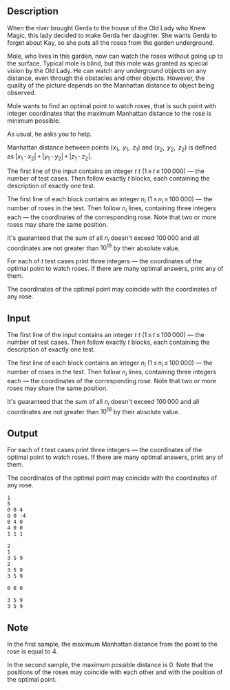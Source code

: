 ## Description

<div><p>When the river brought Gerda to the house of the Old Lady who Knew Magic, this lady decided to make Gerda her daughter. She wants Gerda to forget about Kay, so she puts all the roses from the garden underground.</p><p>Mole, who lives in this garden, now can watch the roses without going up to the surface. Typical mole is blind, but this mole was granted as special vision by the Old Lady. He can watch any underground objects on any distance, even through the obstacles and other objects. However, the quality of the picture depends on the Manhattan distance to object being observed.</p><p>Mole wants to find an <span class="tex-font-style-it">optimal</span> point to watch roses, that is such point with <span class="tex-font-style-bf">integer coordinates</span> that the maximum Manhattan distance to the rose is minimum possible.</p><p>As usual, he asks you to help.</p><p><span class="tex-font-style-it">Manhattan distance</span> between points <span class="tex-span">(<i>x</i><sub class="lower-index">1</sub>, &nbsp;<i>y</i><sub class="lower-index">1</sub>, &nbsp;<i>z</i><sub class="lower-index">1</sub>)</span> and <span class="tex-span">(<i>x</i><sub class="lower-index">2</sub>, &nbsp;<i>y</i><sub class="lower-index">2</sub>, &nbsp;<i>z</i><sub class="lower-index">2</sub>)</span> is defined as <span class="tex-span">|<i>x</i><sub class="lower-index">1</sub> - <i>x</i><sub class="lower-index">2</sub>| + |<i>y</i><sub class="lower-index">1</sub> - <i>y</i><sub class="lower-index">2</sub>| + |<i>z</i><sub class="lower-index">1</sub> - <i>z</i><sub class="lower-index">2</sub>|</span>.</p></div><div class="input-specification"><p>The first line of the input contains an integer <span class="tex-span"><i>t</i></span> <span class="tex-span"><i>t</i></span> (<span class="tex-span">1 ≤ <i>t</i> ≤ 100 000</span>)&nbsp;— the number of test cases. Then follow exactly <span class="tex-span"><i>t</i></span> blocks, each containing the description of exactly one test.</p><p>The first line of each block contains an integer <span class="tex-span"><i>n</i><sub class="lower-index"><i>i</i></sub></span> (<span class="tex-span">1 ≤ <i>n</i><sub class="lower-index"><i>i</i></sub> ≤ 100 000</span>)&nbsp;— the number of roses in the test. Then follow <span class="tex-span"><i>n</i><sub class="lower-index"><i>i</i></sub></span> lines, containing three integers each&nbsp;— the coordinates of the corresponding rose. Note that two or more roses may share the same position.</p><p>It's guaranteed that the sum of all <span class="tex-span"><i>n</i><sub class="lower-index"><i>i</i></sub></span> doesn't exceed <span class="tex-span">100 000</span> and all coordinates are not greater than <span class="tex-span">10<sup class="upper-index">18</sup></span> by their absolute value.</p></div><div class="output-specification"><p>For each of <span class="tex-span"><i>t</i></span> test cases print three integers&nbsp;— the coordinates of the optimal point to watch roses. If there are many optimal answers, print any of them.</p><p>The coordinates of the optimal point may coincide with the coordinates of any rose.</p></div>

## Input

<p>The first line of the input contains an integer <span class="tex-span"><i>t</i></span> <span class="tex-span"><i>t</i></span> (<span class="tex-span">1 ≤ <i>t</i> ≤ 100 000</span>)&nbsp;— the number of test cases. Then follow exactly <span class="tex-span"><i>t</i></span> blocks, each containing the description of exactly one test.</p><p>The first line of each block contains an integer <span class="tex-span"><i>n</i><sub class="lower-index"><i>i</i></sub></span> (<span class="tex-span">1 ≤ <i>n</i><sub class="lower-index"><i>i</i></sub> ≤ 100 000</span>)&nbsp;— the number of roses in the test. Then follow <span class="tex-span"><i>n</i><sub class="lower-index"><i>i</i></sub></span> lines, containing three integers each&nbsp;— the coordinates of the corresponding rose. Note that two or more roses may share the same position.</p><p>It's guaranteed that the sum of all <span class="tex-span"><i>n</i><sub class="lower-index"><i>i</i></sub></span> doesn't exceed <span class="tex-span">100 000</span> and all coordinates are not greater than <span class="tex-span">10<sup class="upper-index">18</sup></span> by their absolute value.</p>

## Output

<p>For each of <span class="tex-span"><i>t</i></span> test cases print three integers&nbsp;— the coordinates of the optimal point to watch roses. If there are many optimal answers, print any of them.</p><p>The coordinates of the optimal point may coincide with the coordinates of any rose.</p>





```input1
1
5
0 0 4
0 0 -4
0 4 0
4 0 0
1 1 1

```




```input2
2
1
3 5 9
2
3 5 9
3 5 9

```




```output1
0 0 0

```




```output2
3 5 9
3 5 9

```



## Note

<p>In the first sample, the maximum Manhattan distance from the point to the rose is equal to <span class="tex-span">4</span>.</p><p>In the second sample, the maximum possible distance is <span class="tex-span">0</span>. Note that the positions of the roses may coincide with each other and with the position of the optimal point.</p>
